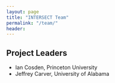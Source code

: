```yaml
---
layout: page
title: "INTERSECT Team"
permalink: "/team/"
header:
---
```




## Project Leaders

* Ian Cosden, Princeton University
* Jeffrey Carver, University of Alabama
